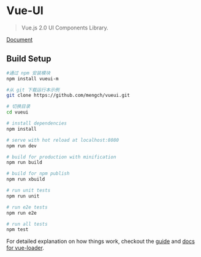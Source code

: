 # Vue-UI

> Vue.js 2.0 UI Components Library.

[Document](https://github.com/mengch/vueui/blob/master/docs/index.md)

## Build Setup

``` bash
#通过 npm 安装模块
npm install vueui-m

#从 git 下载运行本示例
git clone https://github.com/mengch/vueui.git

# 切换目录
cd vueui

# install dependencies
npm install

# serve with hot reload at localhost:8080
npm run dev

# build for production with minification
npm run build

# build for npm publish
npm run xbuild

# run unit tests
npm run unit

# run e2e tests
npm run e2e

# run all tests
npm test
```

For detailed explanation on how things work, checkout the [guide](http://vuejs-templates.github.io/webpack/) and [docs for vue-loader](http://vuejs.github.io/vue-loader).
